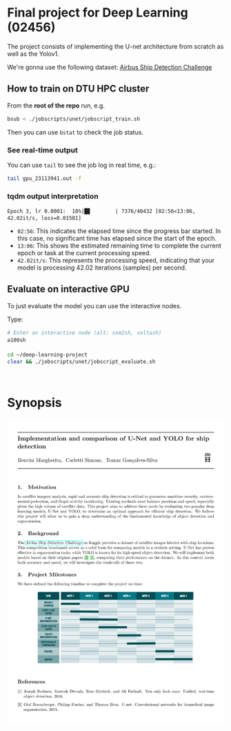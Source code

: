# Final project for Deep Learning (02456)

The project consists of implementing the U-net architecture from scratch as well as the Yolov1. 

We're gonna use the following dataset: [Airbus Ship Detection Challenge](https://www.kaggle.com/competitions/airbus-ship-detection/)


## How to train on DTU HPC cluster

From the **root of the repo** run, e.g.

```bash
bsub < ./jobscripts/unet/jobscript_train.sh
```

Then you can use `bstat` to check the job status.


### See real-time output

You can use `tail` to see the job log in real time, e.g.:

```bash
tail gpu_23113941.out -f
```


### tqdm output interpretation

```
Epoch 3, lr 0.0001:  18%|█▊        | 7376/40432 [02:56<13:06, 42.02it/s, loss=0.01581]
```

- `02:56`: This indicates the elapsed time since the progress bar started. In this case, no significant time has elapsed since the start of the epoch.
- `13:06`: This shows the estimated remaining time to complete the current epoch or task at the current processing speed.
- `42.02it/s`: This represents the processing speed, indicating that your model is processing 42.02 iterations (samples) per second.




## Evaluate on interactive GPU

To just evaluate the model you can use the interactive nodes.

Type:
```sh
# Enter an interactive node (alt: sxm2sh, voltash)
a100sh                         

cd ~/deep-learning-project
clear && ./jobscripts/unet/jobscript_evaluate.sh
```



<br>

# Synopsis

![synopsis](synopsis.jpg)
